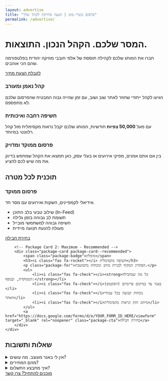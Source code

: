 ```yaml
---
layout: advertise
title: "פרסום בשיר-בוט | הגעה מדויקת לקהל שלך"
permalink: /advertise/
---
```


<div class="hero-section">
    <h1>המסר שלכם. הקהל הנכון. התוצאות.</h1>
    <p class="sub-headline">
        חברו את המותג שלכם לקהילה תוססת של אלפי חובבי מוזיקה יהודית בפלטפורמה שהם הכי אוהבים.
    </p>
    <div class="cta-button-wrapper">
        <a href="https://docs.google.com/forms/d/e/YOUR_FORM_ID_HERE/viewform" target="_blank" rel="noopener" class="cta-button">
            לקבלת הצעת מחיר
        </a>
    </div>
</div>

<div class="benefits-grid">
    <div class="benefit-card">
        <div class="icon"><i class="fas fa-users"></i></div>
        <h3>קהל נאמן ומעורב</h3>
        <p>הגיעו לקהל ייחודי שחוזר לאתר שוב ושוב, עם זמן שהייה גבוה המבטיח שהפרסום שלכם לא מתפספס.</p>
    </div>
    <div class="benefit-card">
        <div class="icon"><i class="fas fa-chart-line"></i></div>
        <h3>חשיפה רחבה ואיכותית</h3>
        <p>עם מעל <strong>50,000 צפיות</strong> חודשיות, המותג שלכם יקבל נראות מקסימלית מול קהל רלוונטי במיוחד.</p>
    </div>
    <div class="benefit-card">
        <div class="icon"><i class="fas fa-bullseye"></i></div>
        <h3>פרסום ממוקד ומדויק</h3>
        <p>בין אם אתם אמנים, מפיקי אירועים או בעלי עסק, כאן תמצאו את הקהל שמחפש בדיוק את מה שיש לכם להציע.</p>
    </div>
</div>

<div class="packages-section">
    <h2>תוכנית לכל מטרה</h2>
    <div class="packages-grid">
        <!-- Package Card 1: Targeted -->
        <div class="package-card">
            <h3><i class="fas fa-bullseye"></i> פרסום ממוקד</h3>
            <p class="package-for">אידיאלי לקמפיינים, השקות ואירועים עם מסר חד.</p>
            <ul>
                <li><i class="fas fa-check"></i>שילוב טבעי בלב התוכן (In-Feed)</li>
                <li><i class="fas fa-check"></i>תשומת לב גבוהה בזמן גלילה</li>
                <li><i class="fas fa-check"></i>חשיפה גבוהה למשתמשי מובייל</li>
                <li><i class="fas fa-check"></i>מעולה להנעת תנועה מיידית</li>
            </ul>
            <a href="https://docs.google.com/forms/d/e/YOUR_FORM_ID_HERE/viewform" target="_blank" rel="noopener" class="package-cta">בחירת חבילה</a>
        </div>

        <!-- Package Card 2: Maximum - Recommended -->
        <div class="package-card package-card--recommended">
            <span class="package-badge">מומלץ</span>
            <h3><i class="fas fa-rocket"></i> חשיפה מקסימלית</h3>
            <p class="package-for">הפתרון המקיף לבניית מותג ונוכחות מתמשכת.</p>
            <ul>
                <li><i class="fas fa-check"></i><strong>כל מה שבחבילה הממוקדת, ובנוסף:</strong></li>
                <li><i class="fas fa-check"></i>באנר צד במיקום פרימיום (דסקטופ)</li>
                <li><i class="fas fa-check"></i>נוכחות קבועה בכל עמודי האתר</li>
                <li><i class="fas fa-check"></i>מיתוג חזק ונראות מקסימלית</li>
            </ul>
            <a href="https://docs.google.com/forms/d/e/YOUR_FORM_ID_HERE/viewform" target="_blank" rel="noopener" class="package-cta">בחירת חבילה</a>
        </div>
    </div>
</div>

<div class="faq-section">
    <h2>שאלות ותשובות</h2>
    <details>
        <summary>אין לי באנר מעוצב. מה עושים?</summary>
        <div class="faq-answer">
            <p>אין שום בעיה. כחלק מהשירות, נשמח ליצור עבורכם מודעת טקסט בסיסית ואפקטיבית ללא עלות נוספת. אתם מספקים את המסר, אנחנו דואגים לשאר. אם תרצו עיצוב מתקדם יותר, נוכל להמליץ על פתרונות.</p>
        </div>
    </details>
    <details>
        <summary>מהם המחירים?</summary>
        <div class="faq-answer">
            <p>אנו מציעים מחירי השקה אטרקטיביים. כדי לתת לכם את ההצעה המדויקת והמשתלמת ביותר, אנו מזמינים אתכם למלא את הטופס הקצר. זה מאפשר לנו להבין את מטרותיכם ולהציע פתרון מותאם אישית בתקציב הנכון, ללא התחייבות.</p>
        </div>
    </details>
     <details>
        <summary>איך מתבצע התשלום?</summary>
        <div class="faq-answer">
            <p>לאחר אישור הצעת המחיר, אנו נשלח אליכם קישור מאובטח לתשלום פשוט ונוח. אנו מקבלים את רוב אמצעי התשלום הנפוצים.</p>
        </div>
    </details>
</div>

<div class="cta-button-wrapper">
    <a href="https://docs.google.com/forms/d/e/YOUR_FORM_ID_HERE/viewform" target="_blank" rel="noopener" class="cta-button">
        מוכנים להתחיל? צרו קשר
    </a>
</div>